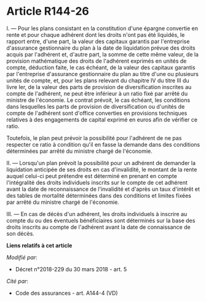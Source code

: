 # Article R144-26

I. ― Pour les plans consistant en la constitution d'une épargne convertie en rente et pour chaque adhérent dont les droits
n'ont pas été liquidés, le rapport entre, d'une part, la valeur des capitaux garantis par l'entreprise d'assurance
gestionnaire du plan à la date de liquidation prévue des droits acquis par l'adhérent et, d'autre part, la somme de cette
même valeur, de la provision mathématique des droits de l'adhérent exprimés en unités de compte, déduction faite, le cas
échéant, de la valeur des capitaux garantis par l'entreprise d'assurance gestionnaire du plan au titre d'une ou plusieurs
unités de compte, et, pour les plans relevant du chapitre IV du titre III du livre Ier, de la valeur des parts de provision
de diversification inscrites au compte de l'adhérent, ne peut être inférieur à un ratio fixé par arrêté du ministre de
l'économie. Le contrat prévoit, le cas échéant, les conditions dans lesquelles les parts de provision de diversification ou
d'unités de compte de l'adhérent sont d'office converties en provisions techniques relatives à des engagements de capital
exprimé en euros afin de vérifier ce ratio.

Toutefois, le plan peut prévoir la possibilité pour l'adhérent de ne pas respecter ce ratio à condition qu'il en fasse la
demande dans des conditions déterminées par arrêté du ministre chargé de l'économie.

II. ― Lorsqu'un plan prévoit la possibilité pour un adhérent de demander la liquidation anticipée de ses droits en cas
d'invalidité, le montant de la rente auquel celui-ci peut prétendre est déterminé en prenant en compte l'intégralité des
droits individuels inscrits sur le compte de cet adhérent avant la date de reconnaissance de l'invalidité et d'après un taux
d'intérêt et des tables de mortalité déterminées dans des conditions et limites fixées par arrêté du ministre chargé de
l'économie.

III. ― En cas de décès d'un adhérent, les droits individuels à inscrire au compte du ou des éventuels bénéficiaires sont
déterminés sur la base des droits inscrits au compte de l'adhérent avant la date de connaissance de son décès.

**Liens relatifs à cet article**

_Modifié par_:

  - Décret n°2018-229 du 30 mars 2018 - art. 5

_Cité par_:

  - Code des assurances - art. A144-4 (VD)
